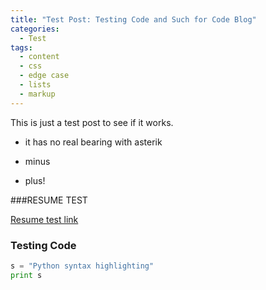 ```yaml
---
title: "Test Post: Testing Code and Such for Code Blog"
categories:
  - Test
tags:
  - content
  - css
  - edge case
  - lists
  - markup
---
```


This is just a test post to see if it works.

* it has no real bearing with asterik
- minus
+ plus!

###RESUME TEST

[Resume test link](https://dennissimon.me/resume/)

### Testing Code

```python
s = "Python syntax highlighting"
print s
```


